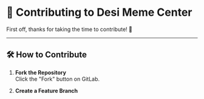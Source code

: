# 🤝 Contributing to Desi Meme Center

First off, thanks for taking the time to contribute! 🎉

---

## 🛠️ How to Contribute

1. **Fork the Repository**  
   Click the "Fork" button on GitLab.

2. **Create a Feature Branch**  
